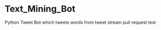 Text_Mining_Bot
===============

Python Tweet Bot which tweets words from tweet stream
pull request test
